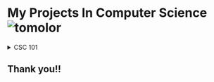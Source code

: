 # My Projects In Computer Science ![tomolor](https://www.google.com/url?sa=i&url=https%3A%2F%2Flordicon.com%2Ficons%2Fwired%2Flineal%2F120-folder&psig=AOvVaw0LIoDDs8WsEtJ6VxvM5wmw&ust=1729354166786000&source=images&cd=vfe&opi=89978449&ved=0CBQQjRxqFwoTCLC13biomIkDFQAAAAAdAAAAABAE)

<details>
  
<summary>CSC 101</summary>
<ul>
<li>File Restoration in Linux</li>
<li>Image Decoding</li>
<li>GIMP Software</li>
  <li>Excel Formulas</li>
  <li>Git & GitHub</li>
  <li>Boolean SAT</li>
  <li>Linux Command Line</li>
  <li>L-Systems</li>
  <li>Networking Basics</li>
  <li>Docker</li>
</ul>
</details>

## Thank you!!
